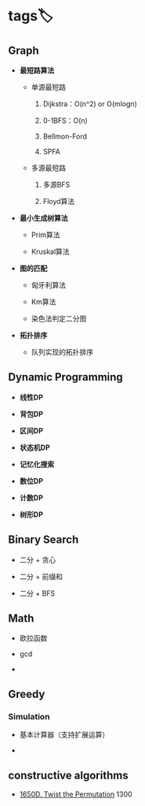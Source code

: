 # tags🏷

## Graph

- **最短路算法**
  
  - 单源最短路
    
    1. Dijkstra：O(n^2) or O(mlogn)
    
    2. 0-1BFS：O(n)
    
    3. Bellmon-Ford
    
    4. SPFA
  
  - 多源最短路
    
    1. 多源BFS
    
    2. Floyd算法

- **最小生成树算法**
  
  - Prim算法
  
  - Kruskal算法

- **图的匹配**
  
  - 匈牙利算法
  
  - Km算法
  
  - 染色法判定二分图

- **拓扑排序**
  
  - 队列实现的拓扑排序

## Dynamic Programming

- **线性DP**

- **背包DP**

- **区间DP**

- **状态机DP**

- **记忆化搜索**

- **数位DP**

- **计数DP**

- **树形DP**

## Binary Search

- 二分 + 贪心

- 二分 + 前缀和

- 二分 + BFS

## **Math**

- 欧拉函数

- gcd

- 

## Greedy

### Simulation

- 基本计算器（支持扩展运算）

- 

## constructive algorithms

- [1650D. Twist the Permutation](../codeforces/constructive_algorithms/1650D.md) 1300
